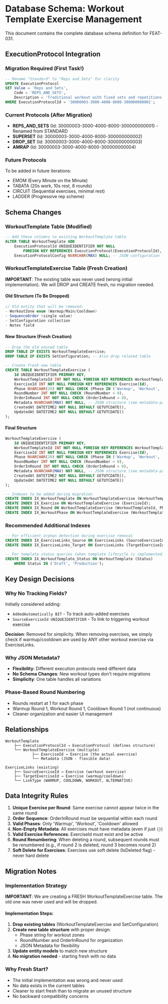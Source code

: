 # Database Schema: Workout Template Exercise Management

This document contains the complete database schema definition for FEAT-031.

## ExecutionProtocol Integration

### Migration Required (First Task!)

```sql
-- Rename "Standard" to "Reps and Sets" for clarity
UPDATE ExecutionProtocol 
SET Value = 'Reps and Sets', 
    Code = 'REPS_AND_SETS',
    Description = 'Traditional workout with fixed sets and repetitions'
WHERE ExecutionProtocolId = '30000003-3000-4000-8000-300000000001';
```

### Current Protocols (After Migration)
- **REPS_AND_SETS** (Id: 30000003-3000-4000-8000-300000000001) - Renamed from STANDARD
- **SUPERSET** (Id: 30000003-3000-4000-8000-300000000002)
- **DROP_SET** (Id: 30000003-3000-4000-8000-300000000003)
- **AMRAP** (Id: 30000003-3000-4000-8000-300000000004)

### Future Protocols
To be added in future iterations:
- EMOM (Every Minute on the Minute)
- TABATA (20s work, 10s rest, 8 rounds)
- CIRCUIT (Sequential exercises, minimal rest)
- LADDER (Progressive rep scheme)

## Schema Changes

### WorkoutTemplate Table (Modified)

```sql
-- Add these columns to existing WorkoutTemplate table
ALTER TABLE WorkoutTemplate ADD
    ExecutionProtocolId UNIQUEIDENTIFIER NOT NULL 
        FOREIGN KEY REFERENCES ExecutionProtocol(ExecutionProtocolId),
    ExecutionProtocolConfig NVARCHAR(MAX) NULL; -- JSON configuration for execution protocol
```

### WorkoutTemplateExercise Table (Fresh Creation)

**IMPORTANT**: The existing table was never used (wrong initial implementation). We will DROP and CREATE fresh, no migration needed.

#### Old Structure (To Be Dropped)
```csharp
// Old entity that will be removed:
- WorkoutZone enum (Warmup/Main/Cooldown) 
- SequenceOrder (single value)
- SetConfiguration collection
- Notes field
```

#### New Structure (Fresh Creation)
```sql
-- Drop the old unused table
DROP TABLE IF EXISTS WorkoutTemplateExercise;
DROP TABLE IF EXISTS SetConfiguration; -- Also drop related table

-- Create fresh new table
CREATE TABLE WorkoutTemplateExercise (
    Id UNIQUEIDENTIFIER PRIMARY KEY,
    WorkoutTemplateId INT NOT NULL FOREIGN KEY REFERENCES WorkoutTemplate(Id),
    ExerciseId INT NOT NULL FOREIGN KEY REFERENCES Exercise(Id),
    Phase NVARCHAR(20) NOT NULL CHECK (Phase IN ('Warmup', 'Workout', 'Cooldown')),
    RoundNumber INT NOT NULL CHECK (RoundNumber > 0),
    OrderInRound INT NOT NULL CHECK (OrderInRound > 0),
    Metadata NVARCHAR(MAX) NOT NULL, -- JSON structure (see metadata-patterns.md)
    CreatedAt DATETIME2 NOT NULL DEFAULT GETUTCDATE(),
    UpdatedAt DATETIME2 NOT NULL DEFAULT GETUTCDATE()
);
```

#### Final Structure
```sql
WorkoutTemplateExercise (
    Id UNIQUEIDENTIFIER PRIMARY KEY,
    WorkoutTemplateId INT NOT NULL FOREIGN KEY REFERENCES WorkoutTemplate(Id),
    ExerciseId INT NOT NULL FOREIGN KEY REFERENCES Exercise(Id),
    Phase NVARCHAR(20) NOT NULL CHECK (Phase IN ('Warmup', 'Workout', 'Cooldown')),
    RoundNumber INT NOT NULL CHECK (RoundNumber > 0),
    OrderInRound INT NOT NULL CHECK (OrderInRound > 0),
    Metadata NVARCHAR(MAX) NOT NULL, -- JSON structure (see metadata-patterns.md)
    CreatedAt DATETIME2 NOT NULL DEFAULT GETUTCDATE(),
    UpdatedAt DATETIME2 NOT NULL DEFAULT GETUTCDATE()
);

-- Indexes to be added during migration
CREATE INDEX IX_WorkoutTemplate ON WorkoutTemplateExercise (WorkoutTemplateId, Phase, RoundNumber, OrderInRound);
CREATE INDEX IX_Exercise ON WorkoutTemplateExercise (ExerciseId);
CREATE INDEX IX_Round ON WorkoutTemplateExercise (WorkoutTemplateId, Phase, RoundNumber);
CREATE INDEX IX_WorkoutPhase ON WorkoutTemplateExercise (WorkoutTemplateId, Phase) WHERE Phase = 'Workout';
```

### Recommended Additional Indexes

```sql
-- For efficient orphan detection during exercise removal
CREATE INDEX IX_ExerciseLinks_Source ON ExerciseLinks (SourceExerciseId, LinkType);
CREATE INDEX IX_ExerciseLinks_Target ON ExerciseLinks (TargetExerciseId, LinkType);

-- For template status queries (when template lifecycle is implemented)
CREATE INDEX IX_WorkoutTemplate_Status ON WorkoutTemplate (Status) 
    WHERE Status IN ('Draft', 'Production');
```

## Key Design Decisions

### Why No Tracking Fields?
Initially considered adding:
- `AddedAutomatically BIT` - To track auto-added exercises
- `SourceExerciseId UNIQUEIDENTIFIER` - To link to triggering workout exercise

**Decision**: Removed for simplicity. When removing exercises, we simply check if warmup/cooldown are used by ANY other workout exercise via ExerciseLinks.

### Why JSON Metadata?
- **Flexibility**: Different execution protocols need different data
- **No Schema Changes**: New workout types don't require migrations
- **Simplicity**: One table handles all variations

### Phase-Based Round Numbering
- Rounds restart at 1 for each phase
- Warmup Round 1, Workout Round 1, Cooldown Round 1 (not continuous)
- Cleaner organization and easier UI management

## Relationships

```
WorkoutTemplate
    ├── ExecutionProtocolId → ExecutionProtocol (defines structure)
    └── WorkoutTemplateExercise (multiple)
            ├── ExerciseId → Exercise (the actual exercise)
            └── Metadata (JSON - flexible data)

ExerciseLinks (existing)
    ├── SourceExerciseId → Exercise (workout exercise)
    ├── TargetExerciseId → Exercise (warmup/cooldown)
    └── LinkType (WARMUP, COOLDOWN, WORKOUT, ALTERNATIVE)
```

## Data Integrity Rules

1. **Unique Exercise per Round**: Same exercise cannot appear twice in the same round
2. **Order Sequence**: OrderInRound must be sequential within each round
3. **Valid Phases**: Only 'Warmup', 'Workout', 'Cooldown' allowed
4. **Non-Empty Metadata**: All exercises must have metadata (even if just `{}`)
5. **Valid Exercise References**: ExerciseId must exist and be active
6. **Round Renumbering**: When deleting a round, subsequent rounds must be renumbered (e.g., if round 2 is deleted, round 3 becomes round 2)
7. **Soft Delete for Exercises**: Exercises use soft delete (IsDeleted flag) - never hard delete

## Migration Notes

### Implementation Strategy
**IMPORTANT**: We are creating a FRESH WorkoutTemplateExercise table. The old one was never used and will be dropped.

#### Implementation Steps:
1. **Drop existing tables** (WorkoutTemplateExercise and SetConfiguration)
2. **Create new table structure** with proper design:
   - Phase string for workout zones
   - RoundNumber and OrderInRound for organization
   - JSON Metadata for flexibility
3. **Update entity models** to match new structure
4. **No migration needed** - starting fresh with no data

### Why Fresh Start?
- The initial implementation was wrong and never used
- No data exists in the current tables
- Cleaner to start fresh than to migrate an unused structure
- No backward compatibility concerns